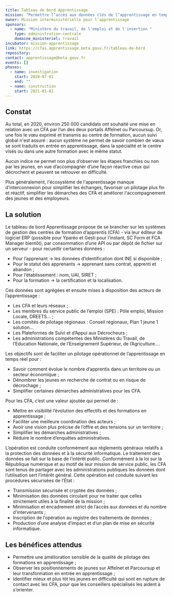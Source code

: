 ```yaml
---
title: Tableau de bord Apprentissage
mission: "Permettre l’accès aux données clés de l’apprentissage en temps réel"
owner: Mission interministérielle pour l'apprentissage
sponsors:
  - name: "Ministère du travail, de l'emploi et de l'insertion "
    type: administration-centrale
    domaine_ministeriel: travail
incubator: mission-apprentissage
link: https://cfas.apprentissage.beta.gouv.fr/tableau-de-bord
repository: 
contact: apprentissage@beta.gouv.fr
events: []
phases:
  - name: investigation
    start: 2020-07-01
    end: ""
  - name: construction
    start: 2021-01-01
---
```


## Constat

Au total, en 2020, environ 250 000 candidats ont souhaité une mise en relation avec un CFA par l’un des deux portails Affelnet ou Parcoursup. Or, une fois le vœu exprimé et transmis au centre de formation, aucun suivi global n'est assuré : aucun système ne permet de savoir combien de vœux se sont traduits en entrée en apprentissage, dans la spécialité et le centre visés ou dans une autre formation avec le même statut. 

Aucun indice ne permet non plus d’observer les étapes franchies ou non par les jeunes, en vue d’accompagner d’une façon réactive ceux qui décrochent et peuvent se retrouver en difficulté. 

Plus généralement, l'écosystème de l'apprentissage manque d'interconnexion pour simplifier les échanges, favoriser un pilotage plus fin et réactif, simplifier les démarches des CFA et améliorer l'accompagnement des jeunes et des employeurs.


## La solution

Le tableau de bord Apprentissage propose de se brancher sur les systèmes de gestion des centres de formation d’apprentis (CFA) - via leur éditeur de logiciel ERP (possible pour Yparéo et Gesti pour l’instant, SC Form et FCA Manager bientôt), par consommation d’une API ou par dépôt de fichier sur un serveur - pour recueillir certaines données :
- Pour l’apprenant → les données d’identification dont INE si disponible ;
- Pour le statut des apprenants → apprenant sans contrat, apprenti et abandon ;
- Pour l’établissement : nom, UAI, SIRET ;
- Pour la formation → la certification et la localisation.

Ces données sont agrégées et ensuite mises à disposition des acteurs de l’apprentissage :
- Les CFA et leurs réseaux ;
- Les membres du service public de l’emploi (SPE) : Pôle emploi, Mission Locale, DREETS… ;
- Les comités de pilotage régionaux : Conseil régionaux, Plan 1 jeune 1 solution…
- Les Plateformes de Suivi et d’Appui aux Décrocheurs ;
- Les administrations compétentes des Ministères du Travail, de l’Education Nationale, de l’Enseignement Supérieur, de l’Agriculture….

Les objectifs sont de faciliter un pilotage opérationnel de l’apprentissage en temps réel pour :
- Savoir comment évolue le nombre d’apprentis dans un territoire ou un secteur économique ;
- Dénombrer les jeunes en recherche de contrat ou en risque de décrochage ;
- Simplifier certaines démarches administratives pour les CFA.

Pour les CFA, c’est une valeur ajoutée qui permet de :
- Mettre en visibilité l’évolution des effectifs et des formations en apprentissage ;
- Faciliter une meilleure coordination des acteurs ;
- Avoir une vision plus précise de l’offre et des tensions sur un territoire ;
- Simplifier les démarches administratives ;
- Réduire le nombre d’enquêtes administratives.


L’opération est conduite conformément aux règlements généraux relatifs à la protection des données et à la sécurité informatique. Le traitement des données se fait sur la base de l’intérêt public. Conformément à la loi sur la République numérique et au motif de leur mission de service public, les CFA sont tenus de partager avec les administrations publiques les données dont l’utilisation sert l’intérêt général. Cette opération est conduite suivant les procédures sécurisées de l’État :
- Transmission sécurisée et cryptée des données ;
- Minimisation des données circulant pour ne traiter que celles strictement utiles à la finalité de la mission ;
- Minimisation et encadrement strict de l’accès aux données et du nombre d’intervenants ;
- Inscription de l’opération au registre des traitements de données ;
- Production d’une analyse d’impact et d’un plan de mise en sécurité informatique.


## Les bénéfices attendus

- Permettre une amélioration sensible de la qualité de pilotage des formations en apprentissage ;
- Observer les positionnements de jeunes sur Affelnet et Parcoursup et leur transformation en entrée en apprentissage ;
- Identifier mieux et plus tôt les jeunes en difficulté qui sont en rupture de contact avec les CFA, pour que les conseillers spécialisés les aident à s’orienter.
